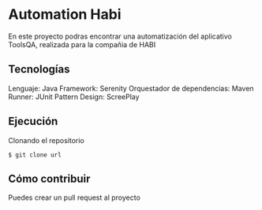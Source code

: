 # Automation Habi

En este proyecto podras encontrar una automatización del aplicativo ToolsQA, realizada para la compañia de HABI

## Tecnologías

Lenguaje: Java
Framework: Serenity
Orquestador de dependencias: Maven
Runner: JUnit
Pattern Design: ScreePlay

## Ejecución

Clonando el repositorio

`$ git clone url`

## Cómo contribuir

Puedes crear un pull request al proyecto



